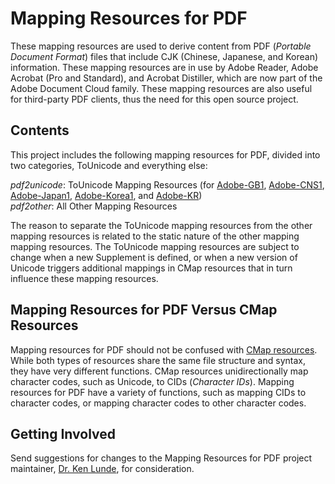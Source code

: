 # Mapping Resources for PDF

These mapping resources are used to derive content from PDF (*Portable Document Format*) files that include CJK (Chinese, Japanese, and Korean) information. These mapping resources are in use by Adobe Reader, Adobe Acrobat (Pro and Standard), and Acrobat Distiller, which are now part of the Adobe Document Cloud family. These mapping resources are also useful for third-party PDF clients, thus the need for this open source project.

## Contents

This project includes the following mapping resources for PDF, divided into two categories, ToUnicode and everything else:

*pdf2unicode*: ToUnicode Mapping Resources (for [Adobe-GB1](https://github.com/adobe-type-tools/Adobe-GB1/), [Adobe-CNS1](https://github.com/adobe-type-tools/Adobe-CNS1/), [Adobe-Japan1](https://github.com/adobe-type-tools/Adobe-Japan1/), [Adobe-Korea1](https://github.com/adobe-type-tools/Adobe-KR/), and [Adobe-KR](https://github.com/adobe-type-tools/Adobe-KR/))  
*pdf2other*: All Other Mapping Resources

The reason to separate the ToUnicode mapping resources from the other mapping resources is related to the static nature of the other mapping mapping resources. The ToUnicode mapping resources are subject to change when a new Supplement is defined, or when a new version of Unicode triggers additional mappings in CMap resources that in turn influence these mapping resources.

## Mapping Resources for PDF Versus CMap Resources

Mapping resources for PDF should not be confused with [CMap resources](https://github.com/adobe-type-tools/cmap-resources/). While both types of resources share the same file structure and syntax, they have very different functions. CMap resources unidirectionally map character codes, such as Unicode, to CIDs (*Character IDs*). Mapping resources for PDF have a variety of functions, such as mapping CIDs to character codes, or mapping character codes to other character codes.

## Getting Involved

Send suggestions for changes to the Mapping Resources for PDF project maintainer, [Dr. Ken Lunde](mailto:lunde@adobe.com?subject=[GitHub]%20Mapping%20Resources%20for%20PDF), for consideration.
